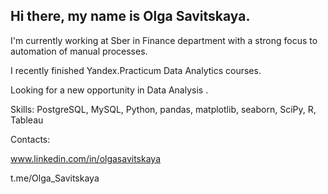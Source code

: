 ## Hi there, my name is Olga Savitskaya.

I'm currently working at Sber in Finance department with a strong focus to automation of manual processes.

I recently finished Yandex.Practicum Data Analytics courses.

Looking for a new opportunity in Data Analysis .

Skills:
PostgreSQL, MySQL, Python, pandas, matplotlib, seaborn, SciPy, R, Tableau

Contacts:

www.linkedin.com/in/olgasavitskaya


t.me/Olga_Savitskaya

